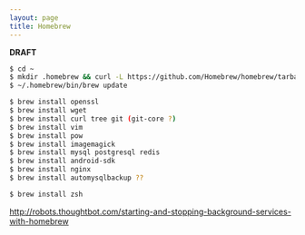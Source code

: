 ```yaml
---
layout: page
title: Homebrew
---
```


**DRAFT**

```bash
$ cd ~
$ mkdir .homebrew && curl -L https://github.com/Homebrew/homebrew/tarball/master | tar xz --strip 1 -C .homebrew
$ ~/.homebrew/bin/brew update

$ brew install openssl
$ brew install wget
$ brew install curl tree git (git-core ?)
$ brew install vim
$ brew install pow
$ brew install imagemagick
$ brew install mysql postgresql redis
$ brew install android-sdk
$ brew install nginx
$ brew install automysqlbackup ??

$ brew install zsh
```

http://robots.thoughtbot.com/starting-and-stopping-background-services-with-homebrew
